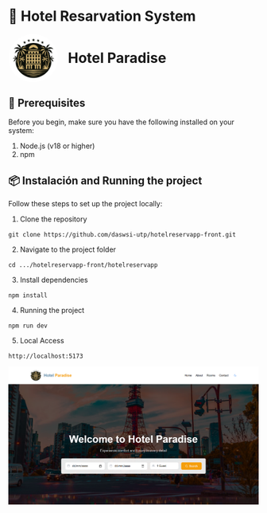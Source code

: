 # 🏨 Hotel Resarvation System
<div style="display: flex; align-items: center; gap: 20px;">
  <img src="src\assets\images\logohotel.png" alt="Logo" width="100" style="border-radius: 50%;"/>
  <div>
    <h1 style="margin: 0;">Hotel Paradise</h1> 
  </div>    
</div>

## 🚀 Prerequisites
Before you begin, make sure you have the following installed on your system:
1. Node.js (v18 or higher)
2. npm

## 📦 Instalación and Running the project
Follow these steps to set up the project locally:
1. Clone the repository
```shell
git clone https://github.com/daswsi-utp/hotelreservapp-front.git
```
2. Navigate to the project folder
```shell
cd .../hotelreservapp-front/hotelreservapp
```
3. Install dependencies
```shell
npm install
```
4. Running the project
```shell
npm run dev
```
5. Local Access
```shell
http://localhost:5173
```

![Captura de mi página](src\assets\images\homepage.png)
